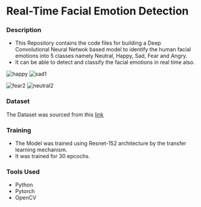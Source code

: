 # Real-Time Facial Emotion Detection

### Description
- This Repository contains the code files for building a Deep Convolutional Neural Netwok based model to identify the human facial emotions into 5 classes namely Neutral, Happy, Sad, Fear and Angry.
- It can be able to detect and classify the facial emotions in real time also. 


![happy](https://user-images.githubusercontent.com/71257512/148689048-db1d759e-93cb-4dbf-81f9-667c441ec134.jpg)
![sad1](https://user-images.githubusercontent.com/71257512/148688620-aa18a674-77c1-4ef6-b5df-729ed746b762.jpg)

![fear2](https://user-images.githubusercontent.com/71257512/148688756-aab609b3-c363-4199-b6c4-9cdd952ddf17.jpg)
![neutral2](https://user-images.githubusercontent.com/71257512/148688871-56f79614-082f-42bb-9c1d-0ecb7d9ee00b.jpg)

### Dataset
The Dataset was sourced from this [link](https://www.kaggle.com/c/challenges-in-representation-learning-facial-expression-recognition-challenge/data)

### Training
- The Model was trained using Resnet-152 architecture by the transfer learning mechanism.
- It was trained for 30 epcochs.

### Tools Used
- Python 
- Pytorch
- OpenCV
